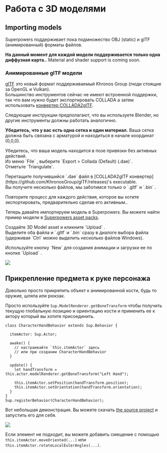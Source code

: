 # Работа с 3D моделями

## Importing models

Superpowers поддерживает пока подмножество OBJ (static) и glTF (анимированный) форматы файлов.

<div class="note">
  <b>На данный момент для каждой модели поддерживается только одна диффузная карта..</b>
  Material and shader support is coming soon.
</div>

### Анимированные glTF модели

<a href="https://github.com/KhronosGroup/glTF">glTF</a> это новый формат поддерживаемый Khronos Group (люди стоящие за OpenGL и Vulkan).  
Большинство инструментов сейчас не имеют встроенной поддержки, так что вам нужно будет экспортировать COLLADA а затем использовать [конвертер COLLADA2glTF](https://github.com/KhronosGroup/glTF/wiki/Converter-builds).

Следующие инструкции предполагают, что вы используете Blender, но другие инструменты должны работать аналогично.

<div class="note">
  <p><b>Убедитесь, что у вас есть одна сетка и один материал.</b> Ваша сетка должна быть связана с арматурой и находиться в начале координат (0,0,0).
</div>

<div class="action">
  <p>Убедитесь, что ваша модель находится в позе привязки без активных действий.<br>
  Из меню `File` , выберите `Export > Collada (Default) (.dae)`.<br>
  Отметьте `Triangulate`.

  <p>Перетащите получившийся `.dae` файл в [COLLADA2glTF конвертер](https://github.com/KhronosGroup/glTF/releases)'s executable.<br>
  Вы получите несколько файлов, мы заботимся только о `.gltf` и `.bin` .

  <p>Повторите процесс для каждого действия, которое вы хотите экспортировать, предварительно сделав его активным..
</div>

Теперь давайте импортируем модель в Superpowers. Вы можете найти пример модели в [Superpowers asset packs](https://github.com/sparklinlabs/superpowers-asset-packs/tree/master/3d-character/character/animation/bind-pose).

<div class="action">
  <p>Создайте 3D Model asset и кликните `Upload` .<br>
  Выделите оба файла и `.gltf` и `.bin` сразу в диалоге выбора файла (удерживая `Ctrl` можно выделить несколько файлов Windows).

  <p>Используйте кнопку `New` для создания анимации и загрузки ее по кнопке `Upload` .
</div>

![](http://i.imgur.com/niveyoP.gif)

## Прикрепление предмета к руке персонажа

Довольно просто прикрепить объект к анимированной кости, будь то оружие,
шляпа или рюкзак.

Просто используйте `Sup.ModelRenderer.getBoneTransform` чтобы получить текущую глобальную позицию и ориентацию кости и применить ее к актору который вы хотите присоединить.

```
class CharacterHandBehavior extends Sup.Behavior {

  itemActor: Sup.Actor;

  awake() {
    // настраивайте `this.itemActor` здесь
    // или при создании CharacterHandBehavior
  }

  update() {
    let handTransform = this.actor.modelRenderer.getBoneTransform("Left Hand");

    this.itemActor.setPosition(handTransform.position);
    this.itemActor.setOrientation(handTransform.orientation);
  }
}
Sup.registerBehavior(CharacterHandBehavior);
```

Вот небольшая демонстрация. Вы можете скачать [the source project](https://bitbucket.org/sparklinlabs/superpowers-model-demo/) и запустить его для себя.

![](http://i.imgur.com/gep1b6u.gif)

Если элемент не подходит, вы можете добавить смещение с помощью `this.itemActor.moveOriented(...)` или `this.itemActor.rotateLocalEulerAngles(...)`.
